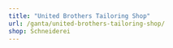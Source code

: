 ```yaml
---
title: "United Brothers Tailoring Shop"
url: /ganta/united-brothers-tailoring-shop/
shop: Schneiderei
---
```

